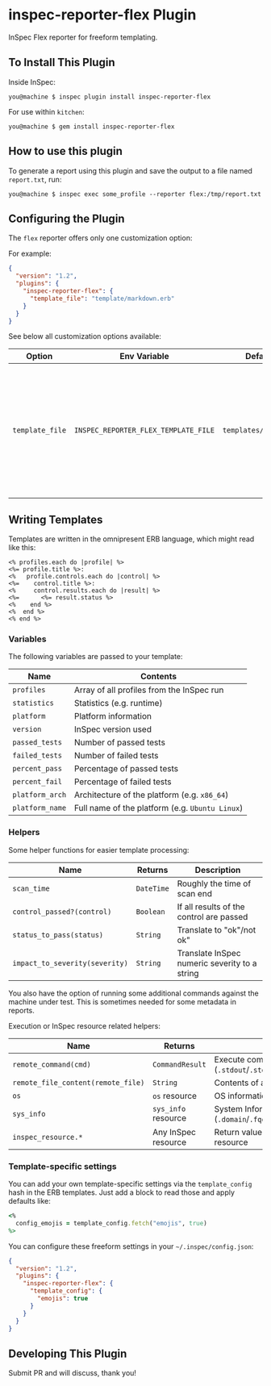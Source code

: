 # inspec-reporter-flex Plugin

InSpec Flex reporter for freeform templating.

## To Install This Plugin

Inside InSpec:

```shell
you@machine $ inspec plugin install inspec-reporter-flex
```

For use within `kitchen`:

```shell
you@machine $ gem install inspec-reporter-flex
```

## How to use this plugin

To generate a report using this plugin and save the output to a file named `report.txt`, run:

```shell
you@machine $ inspec exec some_profile --reporter flex:/tmp/report.txt
```

## Configuring the Plugin

The `flex` reporter offers only one customization option:

For example:

```json
{
  "version": "1.2",
  "plugins": {
    "inspec-reporter-flex": {
      "template_file": "template/markdown.erb"
    }
  }
}
```

See below all customization options available:

| Option           |              Env Variable            |        Default       |  Description  |
|------------------|:------------------------------------:|:--------------------:|---------------|
| `template_file`  | `INSPEC_REPORTER_FLEX_TEMPLATE_FILE` | `templates/flex.erb` | Name of the file for templating. Will look up in order "absolute path", "relative to current directory", "relative to gem directory" |

## Writing Templates

Templates are written in the omnipresent ERB language, which might read like this:

```erb
<% profiles.each do |profile| %>
<%= profile.title %>:
<%   profile.controls.each do |control| %>
<%=    control.title %>:
<%     control.results.each do |result| %>
<%=      <%= result.status %>
<%    end %>
<%  end %>
<% end %>
```

### Variables

The following variables are passed to your template:

| Name            | Contents                                        |
| --------------- | ----------------------------------------------- |
| `profiles`      | Array of all profiles from the InSpec run       |
| `statistics`    | Statistics (e.g. runtime)                       |
| `platform`      | Platform information                            |
| `version`       | InSpec version used                             |
| `passed_tests`  | Number of passed tests                          |
| `failed_tests`  | Number of failed tests                          |
| `percent_pass`  | Percentage of passed tests                      |
| `percent_fail`  | Percentage of failed tests                      |
| `platform_arch` | Architecture of the platform (e.g. `x86_64`)    |
| `platform_name` | Full name of the platform (e.g. `Ubuntu Linux`) |

### Helpers

Some helper functions for easier template processing:

| Name                           | Returns    | Description                                   |
| ------------------------------ | ---------- | --------------------------------------------- |
| `scan_time`                    | `DateTime` | Roughly the time of scan end                  |
| `control_passed?(control)`     | `Boolean`  | If all results of the control are passed      |
| `status_to_pass(status)`       | `String`   | Translate to "ok"/not ok"                     |
| `impact_to_severity(severity)` | `String`   | Translate InSpec numeric severity to a string |

You also have the option of running some additional commands against the machine under test. This is sometimes needed for some metadata in reports.

Execution or InSpec resource related helpers:

| Name                                    | Returns             | Description                                                               |
| --------------------------------------- | ------------------- | ------------------------------------------------------------------------- |
| `remote_command(cmd)`                   | `CommandResult`     | Execute command (`.stdout`/`.stderr`/`.exit_status`)                      |
| `remote_file_content(remote_file)`      | `String`            | Contents of a file                                                        |
| `os`                                    | `os` resource       | OS information (`.arch`/`.family`/`.name`)                                |
| `sys_info`                              | `sys_info` resource | System Information (`.domain`/`.fqdn`/`.hostname`/`.ip_address`/`.model`) |
| `inspec_resource.*`                     | Any InSpec resource | Return value varies depending on the resource                             |

### Template-specific settings

You can add your own template-specific settings via the `template_config` hash in the ERB templates. Just add a block to read those and apply defaults like:

```ruby
<%
  config_emojis = template_config.fetch("emojis", true)
%>
```

You can configure these freeform settings in your `~/.inspec/config.json`:

```json
{
  "version": "1.2",
  "plugins": {
    "inspec-reporter-flex": {
      "template_config": {
        "emojis": true
      }
    }
  }
}
```

## Developing This Plugin

Submit PR and will discuss, thank you!

